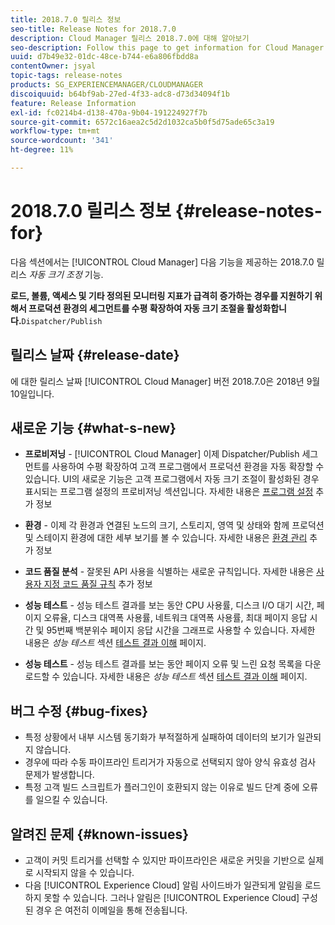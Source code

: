```yaml
---
title: 2018.7.0 릴리스 정보
seo-title: Release Notes for 2018.7.0
description: Cloud Manager 릴리스 2018.7.0에 대해 알아보기
seo-description: Follow this page to get information for Cloud Manager Release 2018.7.0.
uuid: d7b49e32-01dc-48ce-b744-e6a806fbdd8a
contentOwner: jsyal
topic-tags: release-notes
products: SG_EXPERIENCEMANAGER/CLOUDMANAGER
discoiquuid: b64bf9ab-27ed-4f33-adc8-d73d34094f1b
feature: Release Information
exl-id: fc0214b4-d138-470a-9b04-191224927f7b
source-git-commit: 6572c16aea2c5d2d1032ca5b0f5d75ade65c3a19
workflow-type: tm+mt
source-wordcount: '341'
ht-degree: 11%

---
```


# 2018.7.0 릴리스 정보 {#release-notes-for}

다음 섹션에서는 [!UICONTROL Cloud Manager] 다음 기능을 제공하는 2018.7.0 릴리스 *자동 크기 조정* 기능.

**로드, 볼륨, 액세스 및 기타 정의된 모니터링 지표가 급격히 증가하는 경우를 지원하기 위해서 프로덕션 환경의 세그먼트를 수평 확장하여 자동 크기 조절을 활성화합니다.**`Dispatcher/Publish`

## 릴리스 날짜 {#release-date}

에 대한 릴리스 날짜 [!UICONTROL Cloud Manager] 버전 2018.7.0은 2018년 9월 10일입니다.

## 새로운 기능 {#what-s-new}

* **프로비저닝** - [!UICONTROL Cloud Manager] 이제 Dispatcher/Publish 세그먼트를 사용하여 수평 확장하여 고객 프로그램에서 프로덕션 환경을 자동 확장할 수 있습니다. UI의 새로운 기능은 고객 프로그램에서 자동 크기 조절이 활성화된 경우 표시되는 프로그램 설정의 프로비저닝 섹션입니다. 자세한 내용은 [프로그램 설정](/help/getting-started/program-setup.md) 추가 정보

* **환경** - 이제 각 환경과 연결된 노드의 크기, 스토리지, 영역 및 상태와 함께 프로덕션 및 스테이지 환경에 대한 세부 보기를 볼 수 있습니다. 자세한 내용은 [환경 관리](/help/using/managing-environments.md) 추가 정보

* **코드 품질 분석** - 잘못된 API 사용을 식별하는 새로운 규칙입니다. 자세한 내용은 [사용자 지정 코드 품질 규칙](/help/using/custom-code-quality-rules.md) 추가 정보

* **성능 테스트** - 성능 테스트 결과를 보는 동안 CPU 사용률, 디스크 I/O 대기 시간, 페이지 오류율, 디스크 대역폭 사용률, 네트워크 대역폭 사용률, 최대 페이지 응답 시간 및 95번째 백분위수 페이지 응답 시간을 그래프로 사용할 수 있습니다. 자세한 내용은 *성능 테스트* 섹션 [테스트 결과 이해](/help/using/code-quality-testing.md) 페이지.

* **성능 테스트** - 성능 테스트 결과를 보는 동안 페이지 오류 및 느린 요청 목록을 다운로드할 수 있습니다. 자세한 내용은 *성능 테스트* 섹션 [테스트 결과 이해](/help/using/code-quality-testing.md) 페이지.

## 버그 수정 {#bug-fixes}

* 특정 상황에서 내부 시스템 동기화가 부적절하게 실패하여 데이터의 보기가 일관되지 않습니다.
* 경우에 따라 수동 파이프라인 트리거가 자동으로 선택되지 않아 양식 유효성 검사 문제가 발생합니다.
* 특정 고객 빌드 스크립트가 플러그인이 호환되지 않는 이유로 빌드 단계 중에 오류를 일으킬 수 있습니다.

## 알려진 문제 {#known-issues}

* 고객이 커밋 트리거를 선택할 수 있지만 파이프라인은 새로운 커밋을 기반으로 실제로 시작되지 않을 수 있습니다.
* 다음 [!UICONTROL Experience Cloud] 알림 사이드바가 일관되게 알림을 로드하지 못할 수 있습니다. 그러나 알림은 [!UICONTROL Experience Cloud] 구성된 경우 은 여전히 이메일을 통해 전송됩니다.
